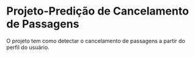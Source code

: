 # Projeto-Predição de Cancelamento de Passagens
O projeto tem como detectar o cancelamento de passagens a partir do perfil do usuário.
